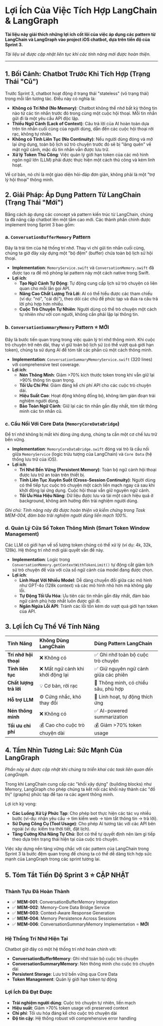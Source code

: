# Lợi Ích Của Việc Tích Hợp LangChain & LangGraph

**Tài liệu này giải thích những lợi ích cốt lõi của việc áp dụng các pattern từ LangChain và LangGraph vào project iOS chatbot, dựa trên tiến độ của Sprint 3.**

*Tài liệu sẽ được cập nhật liên tục khi các tính năng mới được hoàn thiện.*

---

## 1. Bối Cảnh: Chatbot Trước Khi Tích Hợp (Trạng Thái "Cũ")

Trước Sprint 3, chatbot hoạt động ở trạng thái "stateless" (vô trạng thái) trong mỗi lần tương tác. Điều này có nghĩa là:

- **Không có Trí Nhớ (No Memory)**: Chatbot không thể nhớ bất kỳ thông tin nào từ các tin nhắn trước đó trong cùng một cuộc hội thoại. Mỗi tin nhắn gửi đi là một yêu cầu API độc lập.
- **Thiếu Ngữ Cảnh (Lack of Context)**: Câu trả lời của AI hoàn toàn dựa trên tin nhắn cuối cùng của người dùng, dẫn đến các cuộc hội thoại rời rạc, không tự nhiên.
- **Không có Tính Liên Tục (No Continuity)**: Nếu người dùng đóng và mở lại ứng dụng, toàn bộ lịch sử trò chuyện trước đó sẽ bị "lãng quên" về mặt ngữ cảnh, mặc dù tin nhắn vẫn được lưu trữ.
- **Xử lý Token Thủ Công**: Việc quản lý giới hạn token của các mô hình ngôn ngữ lớn (LLM) phải được thực hiện một cách thủ công và kém linh hoạt.

Về cơ bản, nó chỉ là một giao diện hỏi-đáp đơn giản, không phải là một "trợ lý hội thoại" thông minh.

## 2. Giải Pháp: Áp Dụng Pattern Từ LangChain (Trạng Thái "Mới")

Bằng cách áp dụng các concept và pattern kiến trúc từ LangChain, chúng ta đã nâng cấp chatbot lên một tầm cao mới. Các thành phần chính được implement trong Sprint 3 bao gồm:

### a. **`ConversationBufferMemory` Pattern**

Đây là trái tim của hệ thống trí nhớ. Thay vì chỉ gửi tin nhắn cuối cùng, chúng ta giờ đây xây dựng một "bộ đệm" (buffer) chứa toàn bộ lịch sử hội thoại.

- **Implementation**: `MemoryService.swift` và `ConversationMemory.swift` đã được tạo ra để mô phỏng lại pattern này một cách native trong Swift.
- **Lợi ích**:
    - **Tạo Ngữ Cảnh Tự Động**: Tự động cung cấp lịch sử trò chuyện có liên quan cho mỗi lần gọi API.
    - **Nâng Cao Chất Lượng Trả Lời**: AI có thể hiểu được các tham chiếu (ví dụ: "nó", "cái đó"), theo dõi các chủ đề phức tạp và đưa ra câu trả lời phù hợp hơn nhiều.
    - **Cuộc Trò Chuyện Tự Nhiên**: Người dùng có thể trò chuyện một cách tự nhiên như với con người, không cần phải lặp lại thông tin.

### b. **`ConversationSummaryMemory` Pattern** ⭐ **MỚI**

Đây là bước tiến quan trọng trong việc quản lý trí nhớ thông minh. Khi cuộc trò chuyện trở nên dài, thay vì giữ toàn bộ lịch sử (có thể vượt quá giới hạn token), chúng ta sử dụng AI để tóm tắt các phần cũ một cách thông minh.

- **Implementation**: `ConversationSummaryMemoryService.swift` (320 lines) với comprehensive test coverage.
- **Lợi ích**:
    - **Nén Thông Minh**: Giảm >70% kích thước token trong khi vẫn giữ lại >90% thông tin quan trọng.
    - **Tối Ưu Chi Phí**: Giảm đáng kể chi phí API cho các cuộc trò chuyện dài.
    - **Hiệu Suất Cao**: Hoạt động không đồng bộ, không làm gián đoạn trải nghiệm người dùng.
    - **Bảo Toàn Ngữ Cảnh**: Giữ lại các tin nhắn gần đây nhất, tóm tắt thông minh các tin nhắn cũ.

### c. **Cầu Nối Với Core Data (`MemoryCoreDataBridge`)**

Để trí nhớ không bị mất khi đóng ứng dụng, chúng ta cần một cơ chế lưu trữ bền vững.

- **Implementation**: `MemoryCoreDataBridge.swift` đóng vai trò là cầu nối giữa `MemoryService` (logic trừu tượng của LangChain) và `Core Data` (hệ thống lưu trữ của iOS).
- **Lợi ích**:
    - **Trí Nhớ Bền Vững (Persistent Memory)**: Toàn bộ ngữ cảnh hội thoại được lưu trữ an toàn trên thiết bị.
    - **Tính Liên Tục Xuyên Suốt (Cross-Session Continuity)**: Người dùng có thể tiếp tục cuộc trò chuyện một cách liền mạch ngay cả sau khi khởi động lại ứng dụng. Cuộc hội thoại vẫn giữ nguyên ngữ cảnh.
    - **Tối Ưu Hóa Hiệu Năng**: Dữ liệu được lưu và tải một cách hiệu quả ở background, không ảnh hưởng đến trải nghiệm người dùng.

*Ghi chú: Tính năng này đã được hoàn thiện và kiểm chứng trong Task MEM-004, đảm bảo trải nghiệm người dùng liền mạch 100%.*

### d. **Quản Lý Cửa Sổ Token Thông Minh (Smart Token Window Management)**

Các LLM có giới hạn về số lượng token chúng có thể xử lý (ví dụ: 4k, 32k, 128k). Hệ thống trí nhớ mới giải quyết vấn đề này.

- **Implementation**: Logic trong `ConversationMemory.getContextWithTokenLimit()` tự động cắt giảm lịch sử trò chuyện để vừa với cửa sổ ngữ cảnh của model đang được chọn.
- **Lợi ích**:
    - **Linh Hoạt Với Nhiều Model**: Dễ dàng chuyển đổi giữa các mô hình như GPT-4o (128k context) và các mô hình nhỏ hơn mà không gây lỗi.
    - **Tự Động Tối Ưu Hóa**: Ưu tiên các tin nhắn gần đây nhất, đảm bảo ngữ cảnh phù hợp nhất luôn được gửi đi.
    - **Ngăn Ngừa Lỗi API**: Tránh các lỗi tốn kém do vượt quá giới hạn token của API.

## 3. Lợi Ích Cụ Thể Về Tính Năng

| Tính Năng | Không Dùng LangChain | Dùng Pattern LangChain |
| :--- | :--- | :--- |
| **Trí nhớ hội thoại** | ❌ Không có | ✅ Ghi nhớ toàn bộ cuộc trò chuyện |
| **Tính liên tục** | ❌ Mất ngữ cảnh khi khởi động lại | ✅ Giữ nguyên ngữ cảnh giữa các phiên |
| **Chất lượng trả lời** | 💡 Cơ bản, rời rạc | 🧠 Thông minh, có chiều sâu, phù hợp |
| **Hỗ trợ LLM** | ⚙️ Cứng nhắc, khó thay đổi | 🚀 Linh hoạt, tự động thích ứng |
| **Nén thông minh** | ❌ Không có | ✅ AI-powered summarization |
| **Tối ưu chi phí** | 💰 Cao cho cuộc trò chuyện dài | 💰 Giảm >70% token usage |

## 4. Tầm Nhìn Tương Lai: Sức Mạnh Của LangGraph

*Phần này sẽ được cập nhật khi chúng ta triển khai các task liên quan đến LangGraph.*

Trong khi LangChain cung cấp các "khối xây dựng" (building blocks) như Memory, LangGraph cho phép chúng ta kết nối các khối này thành các "đồ thị" (graphs) phức tạp để tạo ra các agent thông minh.

Lợi ích kỳ vọng:
- **Các Luồng Xử Lý Phức Tạp**: Cho phép bot thực hiện các tác vụ nhiều bước (ví-dụ: nhận yêu cầu -> tìm kiếm web -> tóm tắt thông tin -> trả lời).
- **Sử Dụng Công Cụ (Tool Usage)**: Cho phép AI tương tác với các API bên ngoài (ví dụ: kiểm tra thời tiết, đặt lịch).
- **Tăng Cường Khả Năng Tự Chủ**: Bot có thể tự quyết định nên làm gì tiếp theo dựa trên trạng thái hiện tại của cuộc trò chuyện.

Việc xây dựng nền tảng vững chắc với các pattern của LangChain trong Sprint 3 là bước đệm quan trọng để chúng ta có thể dễ dàng tích hợp sức mạnh của LangGraph trong các sprint tương lai.

## 5. Tóm Tắt Tiến Độ Sprint 3 ⭐ **CẬP NHẬT**

### **Thành Tựu Đã Hoàn Thành**
- ✅ **MEM-001**: ConversationBufferMemory Integration
- ✅ **MEM-002**: Memory-Core Data Bridge Service  
- ✅ **MEM-003**: Context-Aware Response Generation
- ✅ **MEM-004**: Memory Persistence Across Sessions
- ✅ **MEM-006**: ConversationSummaryMemory Implementation ⭐ **MỚI**

### **Hệ Thống Trí Nhớ Hiện Tại**
Chatbot giờ đây có một hệ thống trí nhớ hoàn chỉnh với:
- **ConversationBufferMemory**: Ghi nhớ toàn bộ cuộc trò chuyện
- **ConversationSummaryMemory**: Nén thông minh cho cuộc trò chuyện dài
- **Persistent Storage**: Lưu trữ bền vững qua Core Data
- **Token Management**: Quản lý giới hạn token tự động

### **Lợi Ích Đã Đạt Được**
- **Trải nghiệm người dùng**: Cuộc trò chuyện tự nhiên, liền mạch
- **Hiệu suất**: Giảm >70% token usage với preserved context
- **Chi phí**: Tối ưu hóa đáng kể cho cuộc trò chuyện dài
- **Độ tin cậy**: Hệ thống robust với comprehensive error handling 